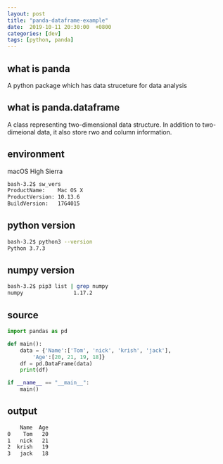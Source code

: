 ```yaml
---
layout: post
title: "panda-dataframe-example"
date:  2019-10-11 20:30:00  +0800
categories: [dev]
tags: [python, panda]
---
```


## what is panda
A python package which has data struceture for data analysis

## what is panda.dataframe
A class representing two-dimensional data structure. In addition to two-dimeional data, it also store rwo  and column information.

## environment
macOS High Sierra
```bash
bash-3.2$ sw_vers
ProductName:    Mac OS X
ProductVersion: 10.13.6
BuildVersion:   17G4015
```

## python version
```bash
bash-3.2$ python3 --version
Python 3.7.3
```

## numpy version
```bash
bash-3.2$ pip3 list | grep numpy
numpy                1.17.2 
```

## source
```python
import pandas as pd

def main():
    data = {'Name':['Tom', 'nick', 'krish', 'jack'],
        'Age':[20, 21, 19, 18]}
    df = pd.DataFrame(data)
    print(df)

if __name__ == "__main__":
    main()
```

## output
```bash
    Name  Age
0    Tom   20
1   nick   21
2  krish   19
3   jack   18
```
